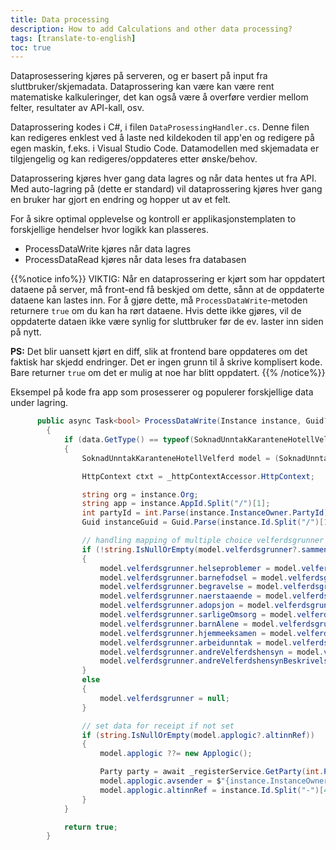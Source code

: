 ```yaml
---
title: Data processing
description: How to add Calculations and other data processing?
tags: [translate-to-english]
toc: true
---
```


Dataprosessering kjøres på serveren, og er basert på input fra sluttbruker/skjemadata.
Dataprossering kan være kan være rent matematiske kalkuleringer, det kan også være å overføre verdier mellom felter, resultater av API-kall, osv. 

Dataprossering kodes i C#, i filen `DataProsessingHandler.cs`. Denne filen kan redigeres enklest ved å laste ned kildekoden til app'en og redigere på egen maskin, f.eks. i Visual Studio Code.
Datamodellen med skjemadata er tilgjengelig og kan redigeres/oppdateres etter ønske/behov.

Dataprossering kjøres hver gang data lagres og når data hentes ut fra API. Med auto-lagring på (dette er standard) vil dataprossering kjøres hver gang en bruker har gjort en endring og hopper ut av et felt.

For å sikre optimal opplevelse og kontroll er applikasjonstemplaten to forskjellige hendelser hvor logikk kan plasseres.

- ProcessDataWrite kjøres når data lagres
- ProcessDataRead kjøres når data leses fra databasen

{{%notice info%}}
VIKTIG: Når en dataprossering er kjørt som har oppdatert dataene på server, må front-end få beskjed om dette, sånn at de oppdaterte dataene kan lastes inn.
For å gjøre dette, må `ProcessDataWrite`-metoden returnere `true` om du kan ha rørt dataene.
Hvis dette ikke gjøres, vil de oppdaterte dataen ikke være synlig for sluttbruker før de ev. laster inn siden på nytt.


**PS:** Det blir uansett kjørt en diff, slik at frontend bare oppdateres om det faktisk har skjedd endringer. Det er ingen
grunn til å skrive komplisert kode. Bare returner `true` om det er mulig at noe har blitt oppdatert.
{{% /notice%}}

Eksempel på kode fra app som prosesserer og populerer forskjellige data under lagring.

```C# {hl_lines=[45]}
      public async Task<bool> ProcessDataWrite(Instance instance, Guid? dataId, object data)
        {
            if (data.GetType() == typeof(SoknadUnntakKaranteneHotellVelferd))
            {
                SoknadUnntakKaranteneHotellVelferd model = (SoknadUnntakKaranteneHotellVelferd)data;

                HttpContext ctxt = _httpContextAccessor.HttpContext;

                string org = instance.Org;
                string app = instance.AppId.Split("/")[1];
                int partyId = int.Parse(instance.InstanceOwner.PartyId);
                Guid instanceGuid = Guid.Parse(instance.Id.Split("/")[1]);

                // handling mapping of multiple choice velferdsgrunner
                if (!string.IsNullOrEmpty(model.velferdsgrunner?.sammenstilling))
                {
                    model.velferdsgrunner.helseproblemer = model.velferdsgrunner.sammenstilling.Contains("helseproblemer") ? true : false;
                    model.velferdsgrunner.barnefodsel = model.velferdsgrunner.sammenstilling.Contains("barnefodsel") ? true : false;
                    model.velferdsgrunner.begravelse = model.velferdsgrunner.sammenstilling.Contains("begravelse") ? true : false;
                    model.velferdsgrunner.naerstaaende = model.velferdsgrunner.sammenstilling.Contains("naerstaaende") ? true : false;
                    model.velferdsgrunner.adopsjon = model.velferdsgrunner.sammenstilling.Contains("adopsjon") ? true : false;
                    model.velferdsgrunner.sarligeOmsorg = model.velferdsgrunner.sammenstilling.Contains("sarligeOmsorg") ? true : false;
                    model.velferdsgrunner.barnAlene = model.velferdsgrunner.sammenstilling.Contains("barnAlene") ? true : false;
                    model.velferdsgrunner.hjemmeeksamen = model.velferdsgrunner.sammenstilling.Contains("hjemmeeksamen") ? true : false;
                    model.velferdsgrunner.arbeidunntak = model.velferdsgrunner.sammenstilling.Contains("arbeidunntak") ? true : false;
                    model.velferdsgrunner.andreVelferdshensyn = model.velferdsgrunner.sammenstilling.Contains("annet") ? true : false;
                    model.velferdsgrunner.andreVelferdshensynBeskrivelse = model.velferdsgrunner.sammenstilling.Contains("annet") ? model.velferdsgrunner.andreVelferdshensynBeskrivelse : null;
                }
                else
                {
                    model.velferdsgrunner = null;
                }

                // set data for receipt if not set
                if (string.IsNullOrEmpty(model.applogic?.altinnRef))
                {
                    model.applogic ??= new Applogic();

                    Party party = await _registerService.GetParty(int.Parse(instance.InstanceOwner.PartyId));
                    model.applogic.avsender = $"{instance.InstanceOwner.PersonNumber}-{party.Name}";
                    model.applogic.altinnRef = instance.Id.Split("-")[4];
                }
            }

            return true;
        }
```